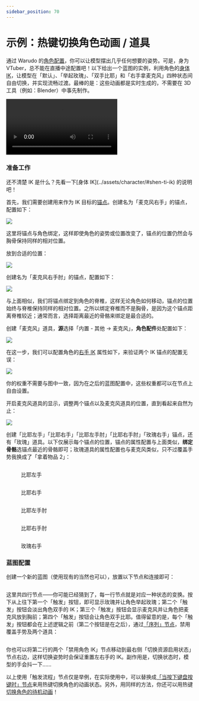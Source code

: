 ```yaml
---
sidebar_position: 70
---
```


# 示例：热键切换角色动画 / 道具

通过 Warudo 的[角色配置](../assets/character/)，你可以让模型摆出几乎任何想要的姿势。可是，身为 VTuber，总不能在直播中途配置吧！以下给出一个蓝图的实例，利用角色的[身体 IK](../assets/character/#shen-ti-ik)，让模型在「默认」、「举起玫瑰」、「双手比耶」和「右手拿麦克风」四种状态间自由切换，并实现流畅过渡。最棒的是：这些动画都是实时生成的，不需要在 3D 工具（例如：Blender）中事先制作。

<div className="video-box"><video controls src="https://user-images.githubusercontent.com/3406505/196837021-1697da39-8988-4a12-9277-78040e4ef4a9.mp4" />
视频里左右手的动作，除了一开始的左手是动捕之外，都是通过 IK 实现的。
</div>

### 准备工作

<div className="hint hint-info">
还不清楚 IK 是什么？先看一下[身体 IK](../assets/character/#shen-ti-ik) 的说明吧！
</div>

首先，我们需要创建用来作为 IK 目标的[锚点](../assets/anchor.md)。创建名为「麦克风右手」的锚点，配置如下：

![](</images/image(13)(1).png>)

<div className="hint hint-info">
这里将锚点与角色绑定，这样即使角色的姿势或位置改变了，锚点的位置仍然会与胸骨保持同样的相对位置。
</div>

放到合适的位置：

![](/images/Warudo\_2022-10-19-19-06-05\_1024x1024.png)

创建名为「麦克风右手肘」的锚点，配置如下：

![](</images/image(6)(2).png>)

<div className="hint hint-info">
与上面相似，我们将锚点绑定到角色的脊椎，这样无论角色如何移动，锚点的位置始终与脊椎保持同样的相对位置。之所以绑定脊椎而不是胸骨，是因为这个锚点距离脊椎较近；通常而言，选择距离最近的骨骼来绑定是最合适的。
</div>

创建「麦克风」道具，**源**选择「内置 - 其他 -> 麦克风」，**角色配件**处配置如下：

![](</images/image(8)(2).png>)

在这一步，我们可以配置角色的[右手 IK](../assets/character/#shen-ti-ik) 属性如下，来验证两个 IK 锚点的配置无误：

![](</images/image(12)(1).png>)

<div className="hint hint-info">
你的权重不需要与图中一致，因为在之后的蓝图配置中，这些权重都可以在节点上自由设置。
</div>

开启麦克风道具的显示，调整两个锚点以及麦克风道具的位置，直到看起来自然为止：

![](/images/Warudo\_2022-10-19-19-20-44\_1024x1024.png)

创建「比耶左手」「比耶右手」「比耶左手肘」「比耶右手肘」「玫瑰右手」锚点，还有「玫瑰」道具。以下仅展示每个锚点的位置，锚点的属性配置与上面类似，**绑定骨骼**选锚点最近的骨骼即可；玫瑰道具的属性配置也与麦克风类似，只不过覆盖手势我换成了「拿着物品 2」：

<div class="figure-list">

<figure><img src="/images/Warudo_2022-10-19-19-06-24_1024x1024.png" alt="" /><figcaption><p>比耶左手</p></figcaption></figure>

 

<figure><img src="/images/Warudo_2022-10-19-19-06-21_1024x1024.png" alt="" /><figcaption><p>比耶右手</p></figcaption></figure>

 

<figure><img src="/images/Warudo_2022-10-19-19-06-28_1024x1024.png" alt="" /><figcaption><p>比耶左手肘</p></figcaption></figure>

 

<figure><img src="/images/Warudo_2022-10-19-19-06-27_1024x1024.png" alt="" /><figcaption><p>比耶右手肘</p></figcaption></figure>

 

<figure><img src="/images/Warudo_2022-10-19-19-06-33_1024x1024.png" alt="" /><figcaption><p>玫瑰右手</p></figcaption></figure>

</div>

### 蓝图配置

创建一个新的蓝图（使用现有的当然也可以），放置以下节点和连接即可：

<figure><img src="/images/image(10).png" alt="" /><figcaption></figcaption></figure>

这里共四行节点——你可能已经猜到了，每一行节点就是对应一种状态的变换。按下从上往下第一个「触发」按钮，即可显示玫瑰并让角色举起玫瑰；第二个「触发」按钮会淡出角色双手的 IK；第三个「触发」按钮会显示麦克风并让角色把麦克风放到胸前；第四个「触发」按钮会让角色双手比耶。值得留意的是，每个「触发」按钮都会在上述逻辑之前（第二个按钮是在之后），通过[「序列」节点](advanced-nodes.md#liu-kong-zhi)，禁用覆盖手势及两个道具：

<figure><img src="/images/image(9)(1).png" alt="" /><figcaption></figcaption></figure>

<div className="hint hint-info">
你也可以将第二行的两个「禁用角色 IK」节点移动到最右侧「切换资源启用状态」节点右边，这样切换姿势时会保证重置左右手的 IK。副作用是，切换状态时，模型的手会抖一下……
</div>

以上使用「触发流程」节点仅是举例，在实际使用中，可以替换成[「当按下键盘按键时」节点](basic-nodes.md#shi-jian)来用热键切换角色的动画状态。另外，用同样的方法，你还可以用热键[切换角色的待机动画](basic-nodes.md#jiao-se)！
